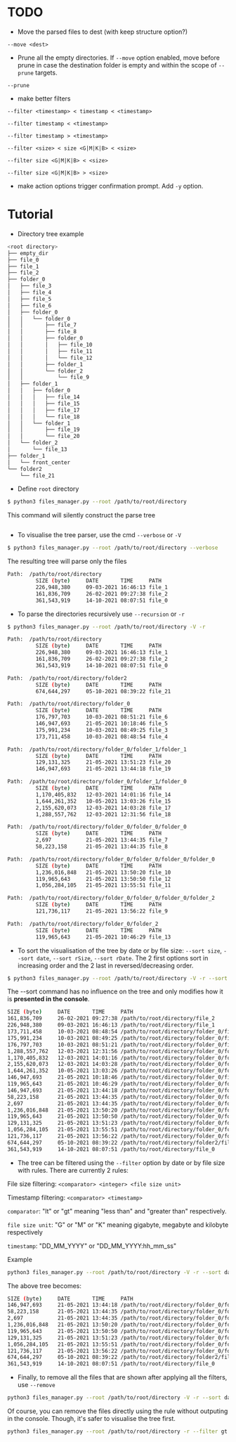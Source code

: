 # TODO
- Move the parsed files to dest (with keep structure option?)

`--move <dest>`
- Prune all the empty directories. If `--move` option enabled, move before prune in case the destination folder is empty and within the scope of `--prune` targets. 

`--prune`
- make better filters

`--filter <timestamp> < timestamp < <timestamp>`

`--filter timestamp < <timestamp>`

`--filter timestamp > <timestamp>`

`--filter <size> < size <G|M|K|B> < <size>`

`--filter size <G|M|K|B> < <size>`

`--filter size <G|M|K|B> > <size>`

- make action options trigger confirmation prompt. Add `-y` option.

# Tutorial
- Directory tree example
```bash
<root directory>
├── empty_dir
├── file_0
├── file_1
├── file_2
├── folder_0
│   ├── file_3
│   ├── file_4
│   ├── file_5
│   ├── file_6
│   ├── folder_0
│   │   └── folder_0
│   │       ├── file_7
│   │       ├── file_8
│   │       ├── folder_0
│   │       │   ├── file_10
│   │       │   ├── file_11
│   │       │   └── file_12
│   │       ├── folder_1
│   │       └── folder_2
│   │           └── file_9
│   ├── folder_1
│   │   ├── folder_0
│   │   │   ├── file_14
│   │   │   ├── file_15
│   │   │   ├── file_17
│   │   │   └── file_18
│   │   └── folder_1
│   │       ├── file_19
│   │       └── file_20
│   └── folder_2
│       └── file_13
├── folder_1
│   └── front_center
└── folder2
    └── file_21
```

- Define `root` directory
```bash
$ python3 files_manager.py --root /path/to/root/directory
```
This command will silently construct the parse tree
```bash

```

- To visualise the tree parser, use the cmd `--verbose` or `-V`
```bash
$ python3 files_manager.py --root /path/to/root/directory --verbose
```
The resulting tree will parse only the files 
```bash
Path:  /path/to/root/directory
         SIZE (byte)     DATE       TIME     PATH
         226,948,380     09-03-2021 16:46:13 file_1
         161,836,709     26-02-2021 09:27:38 file_2
         361,543,919     14-10-2021 08:07:51 file_0
```

- To parse the directories recursively use `--recursion` or `-r`
```bash
$ python3 files_manager.py --root /path/to/root/directory -V -r
```
```bash
Path:  /path/to/root/directory
         SIZE (byte)     DATE       TIME     PATH
         226,948,380     09-03-2021 16:46:13 file_1
         161,836,709     26-02-2021 09:27:38 file_2
         361,543,919     14-10-2021 08:07:51 file_0

Path:  /path/to/root/directory/folder2
         SIZE (byte)     DATE       TIME     PATH
         674,644,297     05-10-2021 08:39:22 file_21

Path:  /path/to/root/directory/folder_0
         SIZE (byte)     DATE       TIME     PATH
         176,797,703     10-03-2021 08:51:21 file_6
         146,947,693     21-05-2021 10:18:46 file_5
         175,991,234     10-03-2021 08:49:25 file_3
         173,711,458     10-03-2021 08:48:54 file_4

Path:  /path/to/root/directory/folder_0/folder_1/folder_1
         SIZE (byte)     DATE       TIME     PATH
         129,131,325     21-05-2021 13:51:23 file_20
         146,947,693     21-05-2021 13:44:18 file_19

Path:  /path/to/root/directory/folder_0/folder_1/folder_0
         SIZE (byte)     DATE       TIME     PATH
         1,170,405,832   12-03-2021 14:01:16 file_14
         1,644,261,352   10-05-2021 13:03:26 file_15
         2,155,620,073   12-03-2021 14:03:28 file_17
         1,288,557,762   12-03-2021 12:31:56 file_18

Path:  /path/to/root/directory/folder_0/folder_0/folder_0
         SIZE (byte)     DATE       TIME     PATH
         2,697           21-05-2021 13:44:35 file_7
         58,223,158      21-05-2021 13:44:35 file_8

Path:  /path/to/root/directory/folder_0/folder_0/folder_0/folder_0
         SIZE (byte)     DATE       TIME     PATH
         1,236,016,848   21-05-2021 13:50:20 file_10
         119,965,643     21-05-2021 13:50:50 file_12
         1,056,284,105   21-05-2021 13:55:51 file_11

Path:  /path/to/root/directory/folder_0/folder_0/folder_0/folder_2
         SIZE (byte)     DATE       TIME     PATH
         121,736,117     21-05-2021 13:56:22 file_9

Path:  /path/to/root/directory/folder_0/folder_2
         SIZE (byte)     DATE       TIME     PATH
         119,965,643     21-05-2021 10:46:29 file_13
```

- To sort the visualisation of the tree by date or by file size: `--sort size`, `--sort date`, `--sort rSize`, `--sort rDate`. The 2 first options sort in increasing order and the 2 last in reversed/decreasing order.
```bash
$ python3 files_manager.py --root /path/to/root/directory -V -r --sort date
```
The --sort command has no influence on the tree and only modifies how it is __presented in the console__.
```bash
SIZE (byte)     DATE       TIME     PATH
161,836,709     26-02-2021 09:27:38 /path/to/root/directory/file_2
226,948,380     09-03-2021 16:46:13 /path/to/root/directory/file_1
173,711,458     10-03-2021 08:48:54 /path/to/root/directory/folder_0/file_4
175,991,234     10-03-2021 08:49:25 /path/to/root/directory/folder_0/file_3
176,797,703     10-03-2021 08:51:21 /path/to/root/directory/folder_0/file_6
1,288,557,762   12-03-2021 12:31:56 /path/to/root/directory/folder_0/folder_1/folder_0/file_18
1,170,405,832   12-03-2021 14:01:16 /path/to/root/directory/folder_0/folder_1/folder_0/file_14
2,155,620,073   12-03-2021 14:03:28 /path/to/root/directory/folder_0/folder_1/folder_0/file_17
1,644,261,352   10-05-2021 13:03:26 /path/to/root/directory/folder_0/folder_1/folder_0/file_15
146,947,693     21-05-2021 10:18:46 /path/to/root/directory/folder_0/file_5
119,965,643     21-05-2021 10:46:29 /path/to/root/directory/folder_0/folder_2/file_13
146,947,693     21-05-2021 13:44:18 /path/to/root/directory/folder_0/folder_1/folder_1/file_19
58,223,158      21-05-2021 13:44:35 /path/to/root/directory/folder_0/folder_0/folder_0/file_8
2,697           21-05-2021 13:44:35 /path/to/root/directory/folder_0/folder_0/folder_0/file_7
1,236,016,848   21-05-2021 13:50:20 /path/to/root/directory/folder_0/folder_0/folder_0/folder_0/file_10
119,965,643     21-05-2021 13:50:50 /path/to/root/directory/folder_0/folder_0/folder_0/folder_0/file_12
129,131,325     21-05-2021 13:51:23 /path/to/root/directory/folder_0/folder_1/folder_1/file_20
1,056,284,105   21-05-2021 13:55:51 /path/to/root/directory/folder_0/folder_0/folder_0/folder_0/file_11
121,736,117     21-05-2021 13:56:22 /path/to/root/directory/folder_0/folder_0/folder_0/folder_2/file_9
674,644,297     05-10-2021 08:39:22 /path/to/root/directory/folder2/file_21
361,543,919     14-10-2021 08:07:51 /path/to/root/directory/file_0
```

- The tree can be filtered using the `--filter` option by date or by file size with rules. 
There are currently 2 rules:

File size filtering: `<comparator> <integer> <file size unit>`

Timestamp filtering: `<comparator> <timestamp>`

`comparator`: "lt" or "gt" meaning "less than" and "greater than" respectively.

`file size unit`: "G" or "M" or "K" meaning gigabyte, megabyte and kilobyte respectively

`timestamp`: "DD_MM_YYYY" or "DD_MM_YYYY:hh_mm_ss"

Example
```bash
python3 files_manager.py --root /path/to/root/directory -V -r --sort date --filter gt 21_05_2021:13_44_18
```
The above tree becomes:
```bash
SIZE (byte)     DATE       TIME     PATH
146,947,693     21-05-2021 13:44:18 /path/to/root/directory/folder_0/folder_1/folder_1/file_19
58,223,158      21-05-2021 13:44:35 /path/to/root/directory/folder_0/folder_0/folder_0/file_8
2,697           21-05-2021 13:44:35 /path/to/root/directory/folder_0/folder_0/folder_0/file_7
1,236,016,848   21-05-2021 13:50:20 /path/to/root/directory/folder_0/folder_0/folder_0/folder_0/file_10
119,965,643     21-05-2021 13:50:50 /path/to/root/directory/folder_0/folder_0/folder_0/folder_0/file_12
129,131,325     21-05-2021 13:51:23 /path/to/root/directory/folder_0/folder_1/folder_1/file_20
1,056,284,105   21-05-2021 13:55:51 /path/to/root/directory/folder_0/folder_0/folder_0/folder_0/file_11
121,736,117     21-05-2021 13:56:22 /path/to/root/directory/folder_0/folder_0/folder_0/folder_2/file_9
674,644,297     05-10-2021 08:39:22 /path/to/root/directory/folder2/file_21
361,543,919     14-10-2021 08:07:51 /path/to/root/directory/file_0
```

- Finally, to remove all the files that are shown after applying all the filters, use `--remove`
```bash
python3 files_manager.py --root /path/to/root/directory -V -r --sort date --filter gt 21_05_2021:13_44_18 --remove
```
Of course, you can remove the files directly using the rule without outputing in the console. Though, it's safer to visualise the tree first.
```bash
python3 files_manager.py --root /path/to/root/directory -r --filter gt 21_05_2021:13_44_18 --remove
```